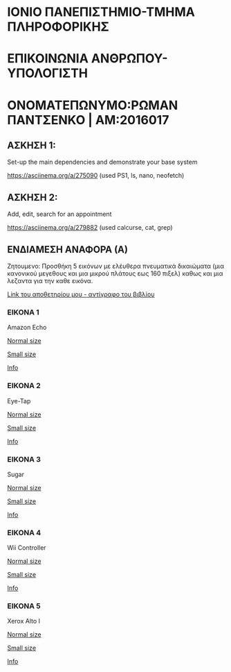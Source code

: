 # ΙΟΝΙΟ ΠΑΝΕΠΙΣΤΗΜΙΟ-ΤΜΗΜΑ ΠΛΗΡΟΦΟΡΙΚΗΣ 

# ΕΠΙΚΟΙΝΩΝΙΑ ΑΝΘΡΩΠΟΥ-ΥΠΟΛΟΓΙΣΤΗ

# OΝΟΜΑΤΕΠΩΝΥΜΟ:ΡΩΜΑΝ ΠΑΝΤΣΕΝΚΟ | ΑΜ:2016017


## ΑΣΚΗΣΗ 1:

Set-up the main dependencies and demonstrate your base system

https://asciinema.org/a/275090 (used PS1, ls, nano, neofetch)


## ΑΣΚΗΣΗ 2:

Add, edit, search for an appointment	

https://asciinema.org/a/279882 (used calcurse, cat, grep)


## ΕΝΔΙΑΜΕΣΗ ΑΝΑΦΟΡΑ (Α)

Ζητουμενο: Προσθήκη 5 εικόνων με ελέυθερα πνευματικά δικαιώματα (μια κανονικού μεγεθους και μια μικρού πλάτους εως 160 πιξελ) καθως και μια λεζαντα για την καθε εικόνα.

[Link του αποθετηρίου μου - αντίγραφο του βιβλίου](https://github.com/rawmann/gr/)

### ΕΙΚΟΝΑ 1

Amazon Echo

[Normal size](https://github.com/rawmann/gr/blob/gh-pages/images/amazon-echo.jpg)

[Small size](https://github.com/rawmann/gr/blob/gh-pages/images/amazon-echo-thumb.jpg)

[Info](https://github.com/rawmann/gr/blob/gh-pages/_gallery/amazon-echo.md)

### ΕΙΚΟΝΑ 2

Eye-Tap

[Normal size](https://github.com/rawmann/gr/blob/gh-pages/images/eye-tap.jpg)

[Small size](https://github.com/rawmann/gr/blob/gh-pages/images/eye-tap-thumb.jpg)

[Info](https://github.com/rawmann/gr/blob/gh-pages/_gallery/eye-tap.md)

### ΕΙΚΟΝΑ 3

Sugar

[Normal size](https://github.com/rawmann/gr/blob/gh-pages/images/sugar.jpg)

[Small size](https://github.com/rawmann/gr/blob/gh-pages/images/sugar-thumb.jpg)

[Info](https://github.com/rawmann/gr/blob/gh-pages/_gallery/sugar.md)

### ΕΙΚΟΝΑ 4

Wii Controller

[Normal size](https://github.com/rawmann/gr/blob/gh-pages/images/wii-controller.jpg)

[Small size](https://github.com/rawmann/gr/blob/gh-pages/images/wii-controller-thumb.jpg)

[Info](https://github.com/rawmann/gr/blob/gh-pages/_gallery/wii-controller.md)

### ΕΙΚΟΝΑ 5

Xerox Alto I

[Normal size](https://github.com/rawmann/gr/blob/gh-pages/images/xerox-alto-i.jpg)

[Small size](https://github.com/rawmann/gr/blob/gh-pages/images/xerox-alto-i-thumb.jpg)

[Info](https://github.com/rawmann/gr/blob/gh-pages/_gallery/xerox-alto-i.md)
